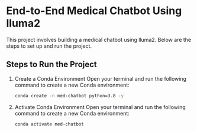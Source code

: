 # End-to-End Medical Chatbot Using lluma2

This project involves building a medical chatbot using lluma2. Below are the steps to set up and run the project.

## Steps to Run the Project

1. Create a Conda Environment
   Open your terminal and run the following command to create a new Conda environment:
   ```bash
   conda create -n med-chatbot python=3.8 -y
   
2. Activate Conda Environment
Open your terminal and run the following command to create a new Conda environment:
   ```bash
   conda activate med-chatbot
